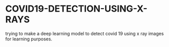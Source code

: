 # COVID19-DETECTION-USING-X-RAYS
trying to make a deep learning model to detect covid 19 using x ray images for learning purposes.
